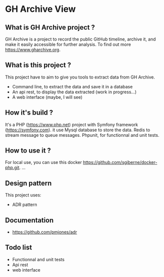 # GH Archive View

## What is GH Archive project ?
GH Archive is a project to record the public GitHub timeline, archive it, and make it easily accessible for further analysis.
To find out more https://www.gharchive.org.

## What is this project ?
This project have to aim to give you tools to extract data from GH Archive.
- Command line, to extract the data and save it in a database
- An api rest, to display the data extracted (work in progress...)
- A web interface (maybe, I will see)

## How it's build ?
It's a PHP (https://www.php.net) project with Symfony framework (https://symfony.com).
it use Mysql database to store the data. Redis to stream message to queue messages.
Phpunit, for functionnal and unit tests.

## How to use it ?
For local use, you can use this docker https://github.com/sgiberne/docker-php.git.
...

## Design pattern
This project uses:
- ADR pattern

## Documentation
- https://github.com/pmjones/adr


## Todo list
- Functionnal and unit tests
- Api rest
- web interface
